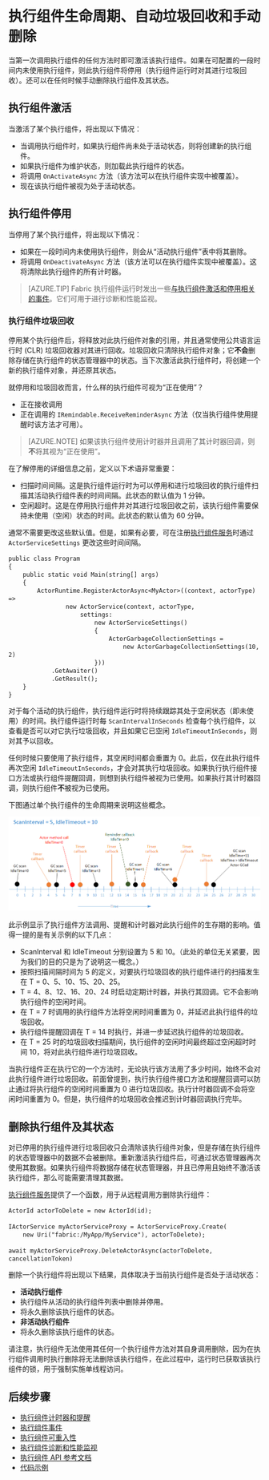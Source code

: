 <properties
   pageTitle="Reliable Actors 生命周期 | Azure"
   description="介绍 Service Fabric Reliable Actor 生命周期、垃圾回收和如何手动删除执行组件及其状态"
   services="service-fabric"
   documentationCenter=".net"
   authors="jessebenson"
   manager="timlt"
   editor=""/>

<tags
   ms.service="service-fabric"
   ms.date="06/13/2016"
   wacn.date="07/04/2016"/>


# 执行组件生命周期、自动垃圾回收和手动删除
当第一次调用执行组件的任何方法时即可激活该执行组件。如果在可配置的一段时间内未使用执行组件，则此执行组件将停用（执行组件运行时对其进行垃圾回收）。还可以在任何时候手动删除执行组件及其状态。

## 执行组件激活

当激活了某个执行组件，将出现以下情况：

- 当调用执行组件时，如果执行组件尚未处于活动状态，则将创建新的执行组件。
- 如果执行组件为维护状态，则加载此执行组件的状态。
- 将调用 `OnActivateAsync` 方法（该方法可以在执行组件实现中被覆盖）。
- 现在该执行组件被视为处于活动状态。

## 执行组件停用

当停用了某个执行组件，将出现以下情况：

- 如果在一段时间内未使用执行组件，则会从“活动执行组件”表中将其删除。
- 将调用 `OnDeactivateAsync` 方法（该方法可以在执行组件实现中被覆盖）。这将清除此执行组件的所有计时器。

> [AZURE.TIP] Fabric 执行组件运行时发出一些[与执行组件激活和停用相关的事件](/documentation/articles/service-fabric-reliable-actors-diagnostics/#actor-activation-and-deactivation-events)。它们可用于进行诊断和性能监视。

### 执行组件垃圾回收
停用某个执行组件后，将释放对此执行组件对象的引用，并且通常使用公共语言运行时 (CLR) 垃圾回收器对其进行回收。垃圾回收只清除执行组件对象；它**不会**删除存储在执行组件的状态管理器中的状态。当下次激活此执行组件时，将创建一个新的执行组件对象，并还原其状态。

就停用和垃圾回收而言，什么样的执行组件可视为“正在使用”？

- 正在接收调用
- 正在调用的 `IRemindable.ReceiveReminderAsync` 方法（仅当执行组件使用提醒时该方法才可用）。

> [AZURE.NOTE] 如果该执行组件使用计时器并且调用了其计时器回调，则**不**将其视为“正在使用”。

在了解停用的详细信息之前，定义以下术语非常重要：

- 扫描时间间隔。这是执行组件运行时为可以停用和进行垃圾回收的执行组件扫描其活动执行组件表的时间间隔。此状态的默认值为 1 分钟。
- 空闲超时。这是在停用执行组件并对其进行垃圾回收之前，该执行组件需要保持未使用（空闲）状态的时间。此状态的默认值为 60 分钟。

通常不需要更改这些默认值。但是，如果有必要，可在注册[执行组件服务](/documentation/articles/service-fabric-reliable-actors-platform/)时通过 `ActorServiceSettings` 更改这些时间间隔。


	public class Program
	{
	    public static void Main(string[] args)
	    {
	        ActorRuntime.RegisterActorAsync<MyActor>((context, actorType) =>
	                new ActorService(context, actorType,
	                    settings:
	                        new ActorServiceSettings()
	                        {
	                            ActorGarbageCollectionSettings =
	                                new ActorGarbageCollectionSettings(10, 2)
	                        }))
	            .GetAwaiter()
	            .GetResult();
	    }
	}


对于每个活动的执行组件，执行组件运行时将持续跟踪其处于空闲状态（即未使用）的时间。执行组件运行时每 `ScanIntervalInSeconds` 检查每个执行组件，以查看是否可以对它执行垃圾回收，并且如果它已空闲 `IdleTimeoutInSeconds`，则对其予以回收。

任何时候只要使用了执行组件，其空闲时间都会重置为 0。此后，仅在此执行组件再次空闲 `IdleTimeoutInSeconds`，才会对其执行垃圾回收。如果执行执行组件接口方法或执行组件提醒回调，则想到执行组件被视为已使用。如果执行其计时器回调，则执行组件**不**被视为已使用。

下图通过单个执行组件的生命周期来说明这些概念。

![空闲时间示例][1]

此示例显示了执行组件方法调用、提醒和计时器对此执行组件的生存期的影响。值得一提的是有关示例的以下几点：

- ScanInterval 和 IdleTimeout 分别设置为 5 和 10。（此处的单位无关紧要，因为我们的目的只是为了说明这一概念。）
- 按照扫描间隔时间为 5 的定义，对要执行垃圾回收的执行组件进行的扫描发生在 T = 0、5、10、15、20、25。
- T = 4、8、12、16、20、24 时启动定期计时器，并执行其回调。它不会影响执行组件的空闲时间。
- 在 T = 7 时调用的执行组件方法将空闲时间重置为 0，并延迟此执行组件的垃圾回收。
- 执行组件提醒回调在 T = 14 时执行，并进一步延迟执行组件的垃圾回收。
- 在 T = 25 时的垃圾回收扫描期间，执行组件的空闲时间最终超过空闲超时时间 10，将对此执行组件进行垃圾回收。

当执行组件正在执行它的一个方法时，无论执行该方法用了多少时间，始终不会对此执行组件进行垃圾回收。前面曾提到，执行执行组件接口方法和提醒回调可以防止通过将执行组件的空闲时间重置为 0 进行垃圾回收。执行计时器回调不会将空闲时间重置为 0。但是，执行组件的垃圾回收会推迟到计时器回调执行完毕。

## 删除执行组件及其状态

对已停用的执行组件进行垃圾回收只会清除该执行组件对象，但是存储在执行组件的状态管理器中的数据不会被删除。重新激活执行组件后，可通过状态管理器再次使用其数据。如果执行组件将数据存储在状态管理器，并且已停用且始终不激活该执行组件，那么可能需要清理其数据。

[执行组件服务](/documentation/articles/service-fabric-reliable-actors-platform/)提供了一个函数，用于从远程调用方删除执行组件：


	ActorId actorToDelete = new ActorId(id);
	
	IActorService myActorServiceProxy = ActorServiceProxy.Create(
	    new Uri("fabric:/MyApp/MyService"), actorToDelete);
	            
	await myActorServiceProxy.DeleteActorAsync(actorToDelete, cancellationToken)


删除一个执行组件将出现以下结果，具体取决于当前执行组件是否处于活动状态：

- **活动执行组件**
 - 执行组件从活动的执行组件列表中删除并停用。
 - 将永久删除该执行组件的状态。
- **非活动执行组件**
 - 将永久删除该执行组件的状态。

请注意，执行组件无法使用其任何一个执行组件方法对其自身调用删除，因为在执行组件调用时执行删除将无法删除该执行组件，在此过程中，运行时已获取该执行组件的锁，用于强制实施单线程访问。

## 后续步骤
 - [执行组件计时器和提醒](/documentation/articles/service-fabric-reliable-actors-timers-reminders/)
 - [执行组件事件](/documentation/articles/service-fabric-reliable-actors-events/)
 - [执行组件可重入性](/documentation/articles/service-fabric-reliable-actors-reentrancy/)
 - [执行组件诊断和性能监视](/documentation/articles/service-fabric-reliable-actors-diagnostics/)
 - [执行组件 API 参考文档](https://msdn.microsoft.com/zh-cn/library/azure/dn971626.aspx)
 - [代码示例](https://github.com/Azure/servicefabric-samples)


<!--Image references-->
[1]: ./media/service-fabric-reliable-actors-lifecycle/garbage-collection.png

<!---HONumber=Mooncake_0627_2016-->